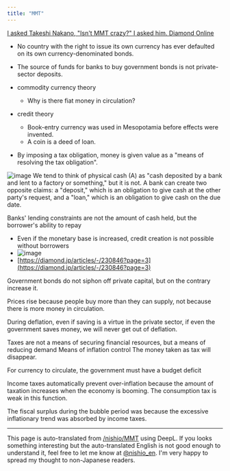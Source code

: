 ```yaml
---
title: "MMT"
---
```


[I asked Takeshi Nakano, "Isn't MMT crazy?" I asked him. Diamond Online](https://diamond.jp/articles/-/230685)

- No country with the right to issue its own currency has ever defaulted on its own currency-denominated bonds.
- The source of funds for banks to buy government bonds is not private-sector deposits.

- commodity currency theory
    - Why is there fiat money in circulation?
- credit theory
    - Book-entry currency was used in Mesopotamia before effects were invented.
    - A coin is a deed of loan.

- By imposing a tax obligation, money is given value as a "means of resolving the tax obligation".

![image](https://gyazo.com/2bc6085b4a0152f7afb5fd02de7268be/thumb/1000)
We tend to think of physical cash (A) as "cash deposited by a bank and lent to a factory or something," but it is not.
A bank can create two opposite claims: a "deposit," which is an obligation to give cash at the other party's request, and a "loan," which is an obligation to give cash on the due date.

Banks' lending constraints are not the amount of cash held, but the borrower's ability to repay
- Even if the monetary base is increased, credit creation is not possible without borrowers
- ![image](https://gyazo.com/201d399f6caaa6e487281891dc921e27/thumb/1000)
- [https://diamond.jp/articles/-/230846?page=3](https://diamond.jp/articles/-/230846?page=3)

Government bonds do not siphon off private capital, but on the contrary increase it.

Prices rise because people buy more than they can supply, not because there is more money in circulation.

During deflation, even if saving is a virtue in the private sector, if even the government saves money, we will never get out of deflation.

Taxes are not a means of securing financial resources, but a means of reducing demand
Means of inflation control
The money taken as tax will disappear.

For currency to circulate, the government must have a budget deficit

Income taxes automatically prevent over-inflation because the amount of taxation increases when the economy is booming.
The consumption tax is weak in this function.

The fiscal surplus during the bubble period was because the excessive inflationary trend was absorbed by income taxes.


---
This page is auto-translated from [/nishio/MMT](https://scrapbox.io/nishio/MMT) using DeepL. If you looks something interesting but the auto-translated English is not good enough to understand it, feel free to let me know at [@nishio_en](https://twitter.com/nishio_en). I'm very happy to spread my thought to non-Japanese readers.
